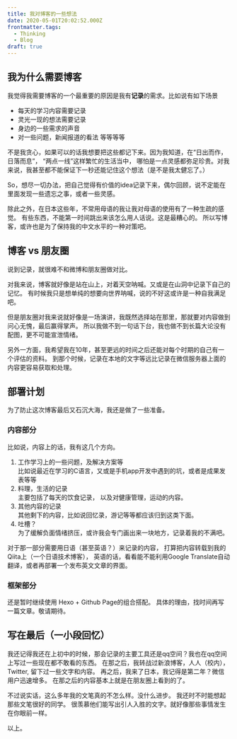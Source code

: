 ```yaml
---
title: 我对博客的一些想法
date: 2020-05-01T20:02:52.000Z
frontmatter.tags:
  - Thinking
  - Blog
draft: true
---
```


## 我为什么需要博客

我觉得我需要博客的一个最重要的原因是我有**记录**的需求。比如说有如下场景

* 每天的学习内容需要记录
* 灵光一现的想法需要记录
* 身边的一些需求的声音
* 对一些问题，新闻报道的看法
  等等等等

不是我贪心，如果可以的话我想要把这些都记下来。因为我知道，在“日出而作，日落而息”， “两点一线”这样繁忙的生活当中，
哪怕是一点灵感都弥足珍贵。对我来说，我甚至都不能保证下一秒还能记住这个想法（是不是我太健忘了。）

So，想尽一切办法，把自己觉得有价值的idea记录下来，偶尔回顾，说不定能在里面发现一些遗忘之事，或者一些灵感。

除此之外，在日本这些年，不常用母语的我让我对母语的使用有了一种生疏的感觉。
有些东西，不能第一时间跳出来该怎么用人话说。这是最糟心的。
所以写博客，或许也是为了保持我的中文水平的一种对策吧。

## 博客 vs 朋友圈

说到记录，就很难不和微博和朋友圈做对比。

对我来说，博客就好像是站在山上，对着天空呐喊。又或是在山洞中记录下自己的记忆。
有时候我只是想单纯的想要向世界呐喊，说的不好这或许是一种自我满足吧。

但是朋友圈对我来说就好像是一场演讲，我既然选择站在那里，那就要对内容做到问心无愧，最后赢得掌声。
所以我做不到一句话下台，我也做不到长篇大论没有配图，更不可能宣泄情绪。

另外一方面，我希望我在10年，甚至更远的时间之后还能对每个时期的自己有一个评估的资料。
到那个时候，记录在本地的文字等远比记录在微信服务器上面的内容更容易获取和处理。

## 部署计划

为了防止这次博客最后又石沉大海，我还是做了一些准备。

### 内容部分

比如说，内容上的话，我有这几个方向。

1. 工作学习上的一些问题，及解决方案等\
   比如说最近在学习的C语言，又或是手机app开发中遇到的坑，或者是成果发表等等
2. 料理，生活的记录\
   主要包括了每天的饮食记录， 以及对健康管理，运动的内容。
3. 其他内容的记录\
   其他剩下的内容，比如说回忆录，游记等等都应该归到这类下面。
4. 吐槽？\
   为了缓解负面情绪挤压，或许我会专门画出来一块地方，记录着我的不满吧。

对于那一部分需要用日语（甚至英语？）来记录的内容， 打算把内容转载到我的Qiita上（一个日语技术博客），
英语的话，看看能不能利用Google Translate自动翻译，或者再部署一个发布英文文章的界面。

### 框架部分

还是暂时继续使用 Hexo + Github Page的组合搭配。
具体的理由，找时间再写一篇文章。敬请期待。

## 写在最后（一小段回忆）

我还记得我还在上初中的时候，那会记录的主要工具还是qq空间？我也在qq空间上写过一些现在都不敢看的东西。
在那之后，我转战过新浪博客，人人（校内），Twitter, 留下过一些文字和内容。
再之后，我来了日本，我记得是第二年？微信用户迅速增多。
在那之后的内容基本上就是在朋友圈上看到的了。

不过说实话，这么多年我的文笔真的不怎么样。没什么进步。
我还时不时能想起那些文笔很好的同学。
很羡慕他们能写出引人入胜的文字。就好像那些事情发生在你眼前一样。

以上。
